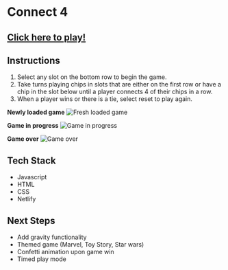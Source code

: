 # Connect 4 

## [Click here to play!](https://clever-khorana-5dbcfa.netlify.app/)

## Instructions
1. Select any slot on the bottom row to begin the game.
2. Take turns playing chips in slots that are either on the first row or have a chip in the slot below until a player connects 4 of their chips in a row.
3. When a player wins or there is a tie, select reset to play again.

**Newly loaded game**
![Fresh loaded game](https://i.imgur.com/iM5UrQl.png)

**Game in progress**
![Game in progress](https://i.imgur.com/lN4ftcl.png)

**Game over**
![Game over](https://i.imgur.com/eKMBI0f.png)

## Tech Stack
- Javascript
- HTML
- CSS
- Netlify

## Next Steps
- Add gravity functionality
- Themed game (Marvel, Toy Story, Star wars)
- Confetti animation upon game win
- Timed play mode

